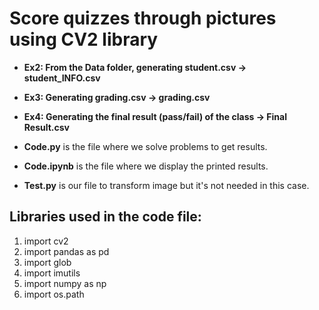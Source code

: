 # Score quizzes through pictures using CV2 library

* **Ex2: From the Data folder, generating student.csv         -> student_INFO.csv**

* **Ex3: Generating grading.csv                               -> grading.csv**

* **Ex4: Generating the final result (pass/fail) of the class -> Final Result.csv**

* **Code.py** is the file where we solve problems to get results.

* **Code.ipynb** is the file where we display the printed results.

* **Test.py** is our file to transform image but it's not needed in this case.

## **Libraries used in the code file:**

1. import cv2
2. import pandas as pd 
3. import glob
4. import imutils
5. import numpy as np
6. import os.path

